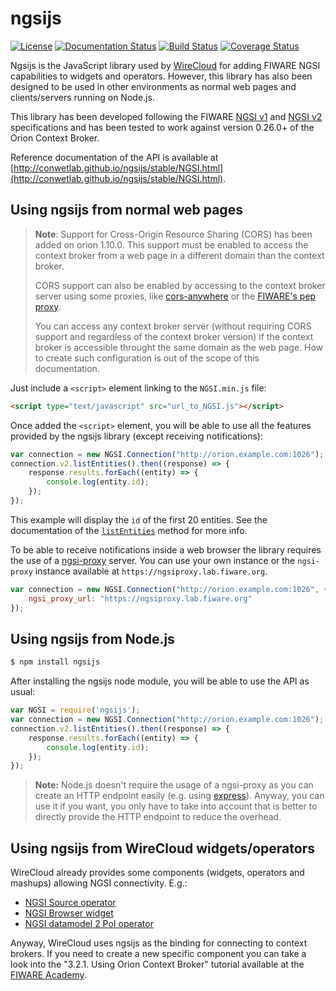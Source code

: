 ngsijs
======

[![License](https://img.shields.io/badge/license-AGPLv3+%20with%20classpath--like%20exception-blue.svg)](LICENSE)
[![Documentation Status](https://img.shields.io/badge/docs-stable-brightgreen.svg?style=flat)](https://conwetlab.github.io/ngsijs/stable)
[![Build Status](https://travis-ci.org/conwetlab/ngsijs.svg?branch=master)](https://travis-ci.org/conwetlab/ngsijs)
[![Coverage Status](https://coveralls.io/repos/github/conwetlab/ngsijs/badge.svg?branch=master)](https://coveralls.io/github/conwetlab/ngsijs?branch=master)

Ngsijs is the JavaScript library used by
[WireCloud](https://github.com/Wirecloud/wirecloud) for adding FIWARE NGSI
capabilities to widgets and operators. However, this library has also been
designed to be used in other environments as normal web pages and
clients/servers running on Node.js.

This library has been developed following the FIWARE
[NGSI v1](http://telefonicaid.github.io/fiware-orion/api/v1/) and
[NGSI v2](http://fiware.github.io/specifications/ngsiv2/stable/) specifications
and has been tested to work against version 0.26.0+ of the Orion Context Broker.

Reference documentation of the API is available at
[http://conwetlab.github.io/ngsijs/stable/NGSI.html](http://conwetlab.github.io/ngsijs/stable/NGSI.html).


Using ngsijs from normal web pages
----------------------------------

> **Note**: Support for Cross-Origin Resource Sharing (CORS) has been added on
> orion 1.10.0. This support must be enabled to access the context broker from a
> web page in a different domain than the context broker.
>
> CORS support can also be enabled by accessing to the context broker server
> using some proxies, like [cors-anywhere](https://www.npmjs.com/package/cors-anywhere)
> or the [FIWARE's pep proxy](https://github.com/ging/fiware-pep-proxy).
>
> You can access any context broker server (without requiring CORS support and
> regardless of the context broker version) if the context broker is accessible
> throught the same domain as the web page. How to create such configuration is
> out of the scope of this documentation.


Just include a `<script>` element linking to the `NGSI.min.js` file:

```html
<script type="text/javascript" src="url_to_NGSI.js"></script>
```

Once added the `<script>` element, you will be able to use all the features
provided by the ngsijs library (except receiving notifications):

```javascript
var connection = new NGSI.Connection("http://orion.example.com:1026");
connection.v2.listEntities().then((response) => {
    response.results.forEach((entity) => {
        console.log(entity.id);
    });
});
```

This example will display the `id` of the first 20 entities. See the
documentation of the [`listEntities`](http://conwetlab.github.io/ngsijs/stable/NGSI.Connection.html#.%22v2.listEntities%22__anchor)
method for more info.

To be able to receive notifications inside a web browser the library requires
the use of a [ngsi-proxy](https://github.com/conwetlab/ngsi-proxy) server. You
can use your own instance or the `ngsi-proxy` instance available at
`https://ngsiproxy.lab.fiware.org`.

```javascript
var connection = new NGSI.Connection("http://orion.example.com:1026", {
    ngsi_proxy_url: "https://ngsiproxy.lab.fiware.org"
});
```


Using ngsijs from Node.js
-------------------------

```bash
$ npm install ngsijs
```

After installing the ngsijs node module, you will be able to use the API as usual:

```javascript
var NGSI = require('ngsijs');
var connection = new NGSI.Connection("http://orion.example.com:1026");
connection.v2.listEntities().then((response) => {
    response.results.forEach((entity) => {
        console.log(entity.id);
    });
});
```

> **Note:** Node.js doesn't require the usage of a ngsi-proxy as you can create
> an HTTP endpoint easily (e.g. using [express]). Anyway, you can use it if you
> want, you only have to take into account that is better to directly provide
> the HTTP endpoint to reduce the overhead.

[express]: https://expressjs.com/


Using ngsijs from WireCloud widgets/operators
---------------------------------------------

WireCloud already provides some components (widgets, operators and mashups)
allowing NGSI connectivity. E.g.:

- [NGSI Source operator](https://github.com/Wirecloud-fiware/ngsi-source-operator)
- [NGSI Browser widget](https://github.com/wirecloud-fiware/ngsi-browser-widget)
- [NGSI datamodel 2 PoI operator](https://github.com/wirecloud-fiware/ngsi-datamodel2poi-operator)

Anyway, WireCloud uses ngsijs as the binding for connecting to context
brokers. If you need to create a new specific component you can take a look into
the "3.2.1. Using Orion Context Broker" tutorial available at the
[FIWARE Academy].

[FIWARE Academy]: http://edu.fiware.org/course/view.php?id=53#section-3

